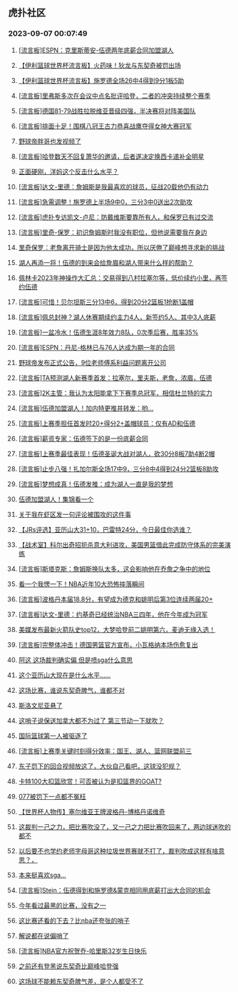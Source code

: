 ## 虎扑社区 
### 2023-09-07 00:07:49

1. [[流言板]ESPN：克里斯蒂安-伍德两年底薪合同加盟湖人](https://bbs.hupu.com/62008230.html)

2. [【伊利篮球世界杯流言板】火药味！狄龙与东契奇被罚出场](https://bbs.hupu.com/62015923.html)

3. [【伊利篮球世界杯流言板】施罗德全场26中4得到9分1板5助](https://bbs.hupu.com/62013316.html)

4. [[流言板]里弗斯多次在会议中点名批评哈登，二者的冲突持续整个赛季](https://bbs.hupu.com/62016075.html)

5. [[流言板]德国81-79战胜拉脱维亚晋级四强，半决赛将对阵美国队](https://bbs.hupu.com/62013285.html)

6. [[流言板]排面十足！围棋八冠王古力恭喜战鹰夺得女神大赛冠军](https://bbs.hupu.com/62014665.html)

7. [野球帝胖哥也发视频了](https://bbs.hupu.com/62012767.html)

8. [[流言板]哈登数天不回复萧华的邀请，后者遂决定换西卡递补全明星](https://bbs.hupu.com/62015609.html)

9. [正面硬刚，洋妈这个反击什么水平？](https://bbs.hupu.com/62011156.html)

10. [[流言板]达文-里德：詹姆斯是我最喜欢的球员，征战20载他仍有动力](https://bbs.hupu.com/62013950.html)

11. [[流言板]急需调整！施罗德上半场9中0，三分3中0送出2次助攻](https://bbs.hupu.com/62012617.html)

12. [[流言板]虎扑专访凯文-卢尼：防戴维斯要靠所有人，和保罗已有过交流](https://bbs.hupu.com/62010878.html)

13. [[流言板]里奇-保罗：初识詹姆斯时我没有职位，但他说需要我在身边](https://bbs.hupu.com/62010722.html)

14. [里奇保罗：老詹离开骑士是因为他太成功，所以厌倦了巅峰想寻求新的挑战](https://bbs.hupu.com/62009647.html)

15. [湖人再添一将！伍德的到来会给詹眉和湖人带来什么样的帮助？](https://bbs.hupu.com/62009193.html)

16. [佩林卡2023年神操作大汇总：交易得到八村拉塞尔等，低价续约小里，再签约伍德](https://bbs.hupu.com/62009341.html)

17. [[流言板]可惜！贝尔坦斯三分13中6，得到20分2篮板1抢断1盖帽](https://bbs.hupu.com/62013302.html)

18. [[流言板]佩总封神？湖人休赛期续约主力4人，新签约5人、其中3人底薪](https://bbs.hupu.com/62009154.html)

19. [[流言板]一盆冷水！伍德生涯8年效力8队，0次季后赛，胜率35%](https://bbs.hupu.com/62009180.html)

20. [[流言板]ESPN：丹尼-格林已与76人达成为期一年的合同](https://bbs.hupu.com/62008549.html)

21. [野球帝发布正式公告，9位老师傅系利益问题离开公司](https://bbs.hupu.com/62008019.html)

22. [[流言板]TA预测湖人新赛季首发：拉塞尔，里夫斯，老詹，浓眉，伍德](https://bbs.hupu.com/62008751.html)

23. [[流言板]2K主管：我认为太阳能拿下下赛季总冠军，相信杜兰特的实力](https://bbs.hupu.com/62013352.html)

24. [[流言板]伍德加盟湖人！加内特更推并转发：哟...](https://bbs.hupu.com/62008889.html)

25. [[流言板]上赛季担任首发时20+得分2+盖帽球员：仅有AD和伍德](https://bbs.hupu.com/62008515.html)

26. [[流言板]薪资专家：伍德签下的是一份底薪合同](https://bbs.hupu.com/62008432.html)

27. [[流言板]上赛季最佳表现！伍德圣诞大战对湖人，砍30分8板7助4断2帽](https://bbs.hupu.com/62008748.html)

28. [[流言板]止步八强！扎加尔斯全场17中9，三分8中4得到24分2篮板8助攻](https://bbs.hupu.com/62013361.html)

29. [[流言板]梦想成真！伍德发推：成为湖人一直是我的梦想](https://bbs.hupu.com/62008462.html)

30. [伍德加盟湖人！集锦看一个](https://bbs.hupu.com/62009270.html)

31. [关于我在虾区发一句评论被围攻的这件事](https://bbs.hupu.com/62016396.html)

32. [【JRs评选】亚历山大31+10，巴雷特24分，今日最佳你选谁？](https://bbs.hupu.com/62016657.html)

33. [【战术室】科尔出奇招扼杀意大利进攻，美国男篮借此完成防守体系的完美演练](https://bbs.hupu.com/62007695.html)

34. [[流言板]斯塔克斯：詹姆斯换队太多，这会影响他在乔詹之争中的地位](https://bbs.hupu.com/62007733.html)

35. [看一个我愣一下！NBA近年10大恐怖摔落瞬间](https://bbs.hupu.com/62015182.html)

36. [[流言板]波格丹本届18.8分，有望成为德克和姚明后第3位连续两届20+](https://bbs.hupu.com/62009360.html)

37. [[流言板]达文-里德：约基奇已经统治NBA三四年，他在今年成为冠军](https://bbs.hupu.com/62014029.html)

38. [美媒发布最新火箭队史top12，大梦哈登前二姚明第六，麦迪无缘入选！](https://bbs.hupu.com/62015264.html)

39. [[流言板]完整体冲击！德国男篮官方宣布，小瓦格纳本场伤愈复出](https://bbs.hupu.com/62012012.html)

40. [阿这 这场裁判确实偏 但是喷sga什么意思](https://bbs.hupu.com/62016240.html)

41. [这个亚历山大现在是什么水平……](https://bbs.hupu.com/62016172.html)

42. [这场比赛，谁说东契奇脾气，谁都不对](https://bbs.hupu.com/62015843.html)

43. [斯洛文尼亚悬了](https://bbs.hupu.com/62015517.html)

44. [这哨子说保送加拿大都不为过了 第三节动一下就吹？](https://bbs.hupu.com/62015626.html)

45. [国际篮球第一人被驱逐了](https://bbs.hupu.com/62015996.html)

46. [[流言板]上赛季关键时刻得分效率：国王、湖人、篮网联盟前三](https://bbs.hupu.com/62009970.html)

47. [东子罚下的回合视频放这了，大伙自己看吧，这球没犯规？](https://bbs.hupu.com/62016520.html)

48. [卡特100大扣篮欣赏！可否被认为是扣篮界的GOAT?](https://bbs.hupu.com/62011179.html)

49. [077被罚下一点都不冤枉](https://bbs.hupu.com/62016187.html)

50. [【世界杯人物传】塞尔维亚王牌波格丹-博格丹诺维奇](https://bbs.hupu.com/62007058.html)

51. [这裁判一己之力，把比赛吹没了，又一己之力把比赛吹回来了，两边球迷吹的都不](https://bbs.hupu.com/62015749.html)

52. [以后要不也学约老师字母哥这种垃圾世界赛就不打了，裁判吹成这样有啥意思？，](https://bbs.hupu.com/62016200.html)

53. [本来挺喜欢sga...](https://bbs.hupu.com/62016304.html)

54. [[流言板]Stein：伍德得到和施罗德&蒙克相同用底薪打出大合同的机会](https://bbs.hupu.com/62008808.html)

55. [今年看过最黑的比赛，没有之一](https://bbs.hupu.com/62016017.html)

56. [这比赛还看的下去？比nba还夸张的哨子](https://bbs.hupu.com/62015829.html)

57. [解说都在说偏哨了](https://bbs.hupu.com/62015840.html)

58. [[流言板]NBA官方祝贺乔-哈里斯32岁生日快乐](https://bbs.hupu.com/62015054.html)

59. [之前还有登黑说东契奇比巅峰哈登强](https://bbs.hupu.com/62016421.html)

60. [这场球不能赖东契奇脾气差，是个人都受不了](https://bbs.hupu.com/62016326.html)

